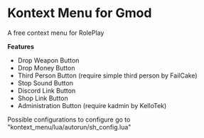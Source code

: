 # Kontext Menu for Gmod
A free context menu for RolePlay

**Features**
- Drop Weapon Button
- Drop Money Button
- Third Person Button (require simple third person by FailCake)
- Stop Sound Button
- Discord Link Button
- Shop Link Button
- Administration Button (require kadmin by KelloTek)

Possible configurations
to configure go to "kontext_menu/lua/autorun/sh_config.lua"
